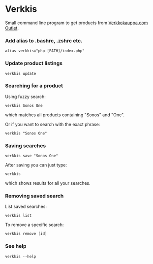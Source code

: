 # Verkkis

Small command line program to get products from [Verkkokauppa.com Outlet](https://www.verkkokauppa.com/fi/outlet/yksittaiskappaleet).

### Add alias to .bashrc, .zshrc etc.

```shell
alias verkkis="php [PATH]/index.php"
```

### Update product listings

```shell
verkkis update
```

### Searching for a product

Using fuzzy search:

```shell
verkkis Sonos One
```

which matches all products containing "Sonos" and "One".

Or if you want to search with the exact phrase:

```shell
verkkis "Sonos One"
```

### Saving searches

```shell
verkkis save "Sonos One"
```

After saving you can just type:

```shell 
verkkis
```

which shows results for all your searches.

### Removing saved search

List saved searches:

```shell
verkkis list
```

To remove a specific search:

```shell
verkkis remove [id]
```

### See help

```shell
verkkis --help
```